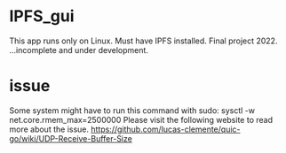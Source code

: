 # IPFS_gui
This app runs only on Linux.
Must have IPFS installed.
Final project 2022.
...incomplete and under development.

# issue
Some system might have to run this command with sudo:
sysctl -w net.core.rmem_max=2500000
Please visit the following website to read more about the issue.
https://github.com/lucas-clemente/quic-go/wiki/UDP-Receive-Buffer-Size
